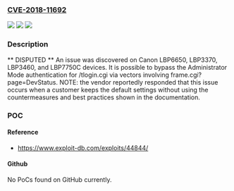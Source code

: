 ### [CVE-2018-11692](https://cve.mitre.org/cgi-bin/cvename.cgi?name=CVE-2018-11692)
![](https://img.shields.io/static/v1?label=Product&message=n%2Fa&color=blue)
![](https://img.shields.io/static/v1?label=Version&message=n%2Fa&color=blue)
![](https://img.shields.io/static/v1?label=Vulnerability&message=n%2Fa&color=brighgreen)

### Description

** DISPUTED ** An issue was discovered on Canon LBP6650, LBP3370, LBP3460, and LBP7750C devices. It is possible to bypass the Administrator Mode authentication for /tlogin.cgi via vectors involving frame.cgi?page=DevStatus. NOTE: the vendor reportedly responded that this issue occurs when a customer keeps the default settings without using the countermeasures and best practices shown in the documentation.

### POC

#### Reference
- https://www.exploit-db.com/exploits/44844/

#### Github
No PoCs found on GitHub currently.

